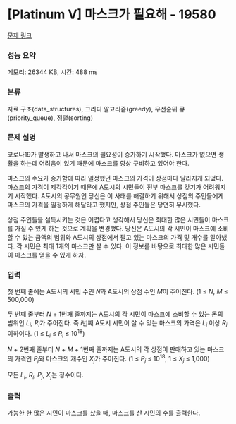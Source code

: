 # [Platinum V] 마스크가 필요해 - 19580 

[문제 링크](https://www.acmicpc.net/problem/19580) 

### 성능 요약

메모리: 26344 KB, 시간: 488 ms

### 분류

자료 구조(data_structures), 그리디 알고리즘(greedy), 우선순위 큐(priority_queue), 정렬(sorting)

### 문제 설명

<p>코로나19가 발생하고 나서 마스크의 필요성이 증가하기 시작했다. 마스크가 없으면 생활을 하는데 어려움이 있기 때문에 마스크를 항상 구비하고 있어야 한다.</p>

<p>마스크의 수요가 증가함에 따라 일정했던 마스크의 가격이 상점마다 달라지게 되었다. 마스크의 가격이 제각각이기 때문에 A도시의 시민들이 전부 마스크를 갖기가 어려워지기 시작했다. A도시의 공무원인 당신은 이 사태를 해결하기 위해서 상점의 주인들에게 마스크의 가격을 일정하게 해달라고 했지만, 상점 주인들은 당연히 무시했다.</p>

<p>상점 주인들을 설득시키는 것은 어렵다고 생각해서 당신은 최대한 많은 시민들이 마스크를 가질 수 있게 하는 것으로 계획을 변경했다. 당신은 A도시의 각 시민이 마스크에 소비할 수 있는 금액의 범위와 A도시의 상점에서 팔고 있는 마스크의 가격 및 개수를 알아냈다. 각 시민은 최대 1개의 마스크만 살 수 있다. 이 정보를 바탕으로 최대한 많은 시민들이 마스크를 얻을 수 있게 하자.</p>

### 입력 

 <p>첫 번째 줄에는 A도시의 시민 수인 <em>N</em>과 A도시의 상점 수인 <em>M</em>이 주어진다. (1 ≤ <em>N</em>, <em>M</em> ≤ 500,000)</p>

<p>두 번째 줄부터 <em>N</em> + 1번째 줄까지는 A도시의 각 시민이 마스크에 소비할 수 있는 돈의 범위인 <em>L<sub>i</sub></em>, <em>R<sub>i</sub></em>가 주어진다. 즉 <em>i</em>번째 A도시 시민이 살 수 있는 마스크의 가격은 <em>L<sub>i</sub></em> 이상 <em>R<sub>i</sub></em> 이하이다. (1 ≤ <em>L<sub>i</sub></em> ≤ <em>R<sub>i</sub></em> ≤ 10<sup>18</sup>)</p>

<p><em>N</em> + 2번째 줄부터 <em>N</em> + <em>M</em> + 1번째 줄까지는 A도시의 각 상점이 판매하고 있는 마스크의 가격인 <em>P<sub>j</sub></em>와 마스크의 개수인 <em>X<sub>j</sub></em>가 주어진다. (1 ≤ <em>P<sub>j</sub></em> ≤ 10<sup>18</sup>, 1 ≤ <em>X<sub>j</sub></em> ≤ 1,000)</p>

<p>모든 <em>L<sub>i</sub></em>, <em>R<sub>i</sub></em>, <em>P<sub>j</sub></em>, <em>X<sub>j</sub></em>는 정수이다.</p>

### 출력 

 <p>가능한 한 많은 시민이 마스크를 샀을 때, 마스크를 산 시민의 수를 출력한다.</p>

